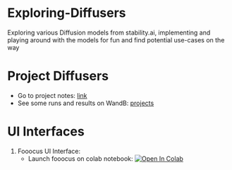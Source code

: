 # Exploring-Diffusers
Exploring various Diffusion models from stability.ai, implementing and playing around with the models for fun and find potential use-cases on the way

# Project Diffusers
- Go to project notes: [link](/project-diffusers/README.md)
- See some runs and results on WandB: [projects](https://wandb.ai/mratanusarkar/projects)

# UI Interfaces
1. Fooocus UI Interface:
    - Launch fooocus on colab notebook: <a href="https://colab.research.google.com/github/mratanusarkar/Exploring-Diffusers/blob/main/project-diffusers/ui-interfaces/fooocus/fooocus.ipynb" target="_parent"><img src="https://colab.research.google.com/assets/colab-badge.svg" alt="Open In Colab"/></a>
